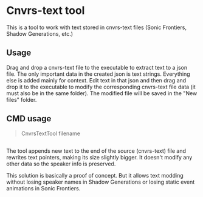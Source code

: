 # Cnvrs-text tool
This is a tool to work with text stored in cnvrs-text files (Sonic Frontiers, Shadow Generations, etc.)

## Usage
Drag and drop a cnvrs-text file to the executable to extract text to a json file.
The only important data in the created json is text strings. Everything else is added mainly for context.
Edit text in that json and then drag and drop it to the executable
to modify the corresponding cnvrs-text file data (it must also be in the same folder).
The modified file will be saved in the "New files" folder.

## CMD usage
> CnvrsTextTool filename
##
The tool appends new text to the end of the source (cnvrs-text) file
and rewrites text pointers, making its size slightly bigger.
It doesn't modify any other data so the speaker info is preserved.

This solution is basically a proof of concept.
But it allows text modding without losing speaker names in Shadow Generations
or losing static event animations in Sonic Frontiers.
